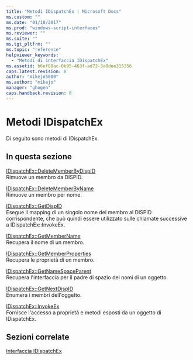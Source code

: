```yaml
---
title: "Metodi IDispatchEx | Microsoft Docs"
ms.custom: ""
ms.date: "01/18/2017"
ms.prod: "windows-script-interfaces"
ms.reviewer: ""
ms.suite: ""
ms.tgt_pltfrm: ""
ms.topic: "reference"
helpviewer_keywords: 
  - "Metodi di interfaccia IDispatchEx"
ms.assetid: b6ef88ac-0b95-463f-ad72-3a0dee315356
caps.latest.revision: 8
author: "mikejo5000"
ms.author: "mikejo"
manager: "ghogen"
caps.handback.revision: 8
---
```

# Metodi IDispatchEx
Di seguito sono metodi di IDispatchEx.  
  
## In questa sezione  
 [IDispatchEx::DeleteMemberByDispID](../../winscript/reference/idispatchex-deletememberbydispid.md)  
 Rimuove un membro da DISPID.  
  
 [IDispatchEx::DeleteMemberByName](../../winscript/reference/idispatchex-deletememberbyname.md)  
 Rimuove un membro per nome.  
  
 [IDispatchEx::GetDispID](../../winscript/reference/idispatchex-getdispid.md)  
 Esegue il mapping di un singolo nome del membro al DISPID corrispondente, che può quindi essere utilizzato sulle chiamate successive a IDispatchEx::InvokeEx.  
  
 [IDispatchEx::GetMemberName](../../winscript/reference/idispatchex-getmembername.md)  
 Recupera il nome di un membro.  
  
 [IDispatchEx::GetMemberProperties](../../winscript/reference/idispatchex-getmemberproperties.md)  
 Recupera le proprietà di un membro.  
  
 [IDispatchEx::GetNameSpaceParent](../../winscript/reference/idispatchex-getnamespaceparent.md)  
 Recupera l'interfaccia per il padre di spazio dei nomi di un oggetto.  
  
 [IDispatchEx::GetNextDispID](../../winscript/reference/idispatchex-getnextdispid.md)  
 Enumera i membri dell'oggetto.  
  
 [IDispatchEx::InvokeEx](../../winscript/reference/idispatchex-invokeex.md)  
 Fornisce l'accesso a proprietà e metodi esposti da un oggetto di IDispatchEx.  
  
## Sezioni correlate  
 [Interfaccia IDispatchEx](../../winscript/reference/idispatchex-interface.md)